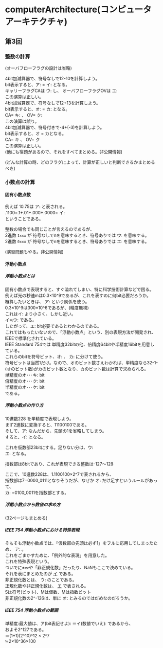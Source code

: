 # computerArchitecture(コンピュータアーキテクチャ)  

## 第3回

### 整数の計算

(オーバフローフラグの設計は省略)  

4bit加減算器で、符号なしで12-10を計算しよう。  
bit表示すると、ア: <!-- hole 1100-1010 --> = イ: <!-- hole 0010 -->となる。  
キャリーフラグCAは ウ: <!-- hole 立たない(0) --> し、 オーバフローフラグOVは エ: <!-- hole 0 -->  
この演算は正しい。  
4bit加減算器で、符号なしで12+13を計算しよう。  
bit表示すると、オ: <!-- hole 1100+1101 --> = カ: <!-- hole 1001 -->となる。  
CA= キ: <!-- hole 1 --> 、 OV= ク: <!-- hole 0 -->  
この演算は誤り。  
4bit加減算器で、符号付きで-4+(-3)を計算しよう。  
bit表示すると、オ = カとなる。  
CA= キ 、 OV= ク  
この演算は正しい。  
(他にも宿題があるので、それをすべてまとめる。非公開情報)


(どんな計算の時、どのフラグによって、計算が正しいと判断できるかまとめるべき)  

### 小数点の計算

#### 固有小数点数

例えば 10.75は ア: <!-- hole 1010.1100 --> と表される。  
.1100=.1+.01+.000+.0000= イ: <!-- hole 0.5*1+0.25*1+0.125*0+0.0625*0 -->  
ということである。  

整数の場合でも同じことが言えるのであるが、  
2進数 `1xxx` が 符号なしでnを意味するとき、符号ありでは ウ: <!-- hole -(10000-n) --> を意味する。  
2進数 `0xxx` が 符号なしでnを意味するとき、符号ありでは エ: <!-- hole n --> を意味する。  

(演習問題もやる。非公開情報)  

#### 浮動小数点  

##### 浮動小数点とは

固有小数点で表現すると、すぐ溢れてしまい、特に科学技術計算などで困る。  
例えば光の秒速mは0.3×10^9であるが、これを表すのに何bit必要だろうか。  
概算したいときは、 ア: <!-- hole 2^10=1024≒1000=10^3 --> という関係を使う。  
0.3×10^9は300×10^6であるが、(精度無視)  
これはイ: <!-- hole 512×10^3×10^3 --> より小さく、しかし近い。  
イ≒ウ: <!-- hole 2^9×2^10×2^10=2^29 --> である。  
したがって、エ: <!-- hole 29 --> bit必要であるとわかるのである。  
これではもったいないので、「浮動小数点」という、別の表現方法が開発され、IEEEで標準化されている。  
IEEE Standard 754では 単精度32bitの他、倍精度64bitや半精度16bitを用意している。  
これらのbitを符号ビット、オ: <!-- hole 指数ビット --> 、 カ: <!-- hole 仮数ビット --> に分けて使う。  
符号ビットは当然1だけ。なので、オのビット数さえわかれば、単精度なら32-1-(オのビット数)がカのビット数となり、カのビット数は計算で求められる。  
単精度のオ･･･キ: <!-- hole 8 --> bit  
倍精度のオ･･･ク: <!-- hole 11 --> bit  
半精度のオ･･･ケ: <!-- hole 5 --> bit  
である。  

##### 浮動小数点の作り方  

10進数228 を単精度で表現しよう。  
まず2進数に変換すると、11100100である。  
そして、ア: <!-- hole (仮数の)先頭は絶対1(何bitで表すとかではなくて) --> なんだから、先頭の1を省略してしまう。  
すると、イ: <!-- hole 1100100 --> となる。  

これを仮数部23bitにする。足りない分は、ウ: <!-- hole 右に0を補う -->  
エ: <!-- hole 110_0100_0000_0000_0000_0000 --> となる。  

指数部は8bitであり、これが表現できる整数は-127～128  

ここで、10進数228は、1.1100100×2^7で表されるから、  
指数部は7=0000_0111となりそうだが、なぜか オ: <!-- hole 127 -->だけ足すというルールがあって、  
カ: <!-- hole 127+7=134 --> =0100_0011を指数部とする。  


##### 浮動小数点から数値の求め方

(32ページもまとめる)  

##### IEEE 754 浮動小数点における特殊表現

そもそも浮動小数点では、「仮数部の先頭は必ず1」をフルに応用してしまったため、 ア: <!-- hole 0を表現することができなくなってしまった --> 。  
これをごまかすために、「例外的な表現」を用意した。  
これを特殊表現という。  
ついでに±∞や「非正規化数」だったり、NaNもここで決めている。  
それを表にまとめたのが [イ](img/ieee754_1.png) である。  
非正規化数とは、 ウ: <!-- hole 「仮数部の先頭は必ず1」を使わないで表した数 --> のことである。  
正規化数や非正規化数は、 [エ](img/ieee754_2.png) で表される。  
Sは符号(ビット)、Mは仮数、Mは指数ビット  
非正規化数の2^-126は、単に オ: <!-- hole E=1 --> とみるのではだめなのだろうか。  

##### IEEE 754 浮動小数点の範囲

単精度:最大値は、ア(bit表記せよ): <!-- hole 0_11111110_11111111111111111111111 --> ＝イ(数値でいえ): <!-- hole 1.11...1×2^127 --> であるから、  
およそ2^127である。  
＝(1+1)(2^10)^12 × 2^7  
≒2×10^36×100
 
 







